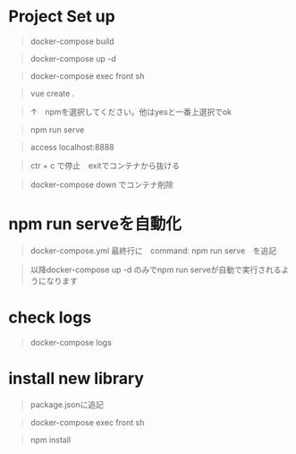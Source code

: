 # Project Set up
> docker-compose build

> docker-compose up -d

> docker-compose exec front sh

> vue create .

>↑　npmを選択してください。他はyesと一番上選択でok

> npm run serve

> access localhost:8888

> ctr + c で停止　exitでコンテナから抜ける　

> docker-compose down でコンテナ削除

# npm run serveを自動化
> docker-compose.yml 最終行に　command: npm run serve　を追記

> 以降docker-compose up -d のみでnpm run serveが自動で実行されるようになります


# check logs
> docker-compose logs


# install new library
> package.jsonに追記 

> docker-compose exec front sh

> npm install


